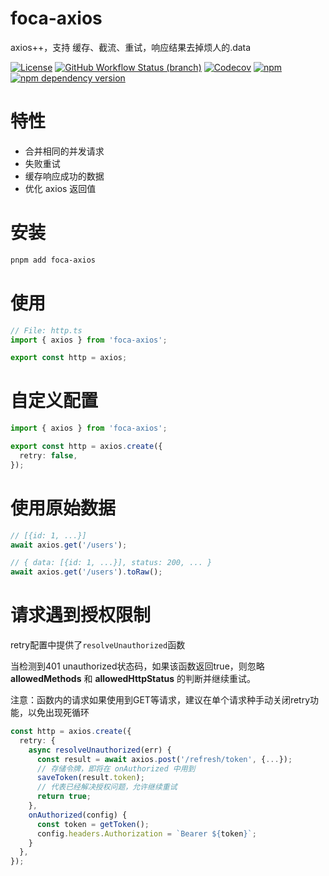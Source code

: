 # foca-axios

axios++，支持 缓存、截流、重试，响应结果去掉烦人的.data

[![License](https://img.shields.io/github/license/foca-js/foca-axios)](https://github.com/foca-js/foca-axios/blob/master/LICENSE)
[![GitHub Workflow Status (branch)](https://img.shields.io/github/actions/workflow/status/foca-js/foca-axios/test.yml?branch=master&label=test&logo=vitest)](https://github.com/foca-js/foca-axios/actions)
[![Codecov](https://img.shields.io/codecov/c/github/foca-js/foca-axios)](https://codecov.io/gh/foca-js/foca-axios)
[![npm](https://img.shields.io/npm/v/foca-axios)](https://www.npmjs.com/package/foca-axios)
[![npm dependency version](https://img.shields.io/npm/dependency-version/foca-axios/axios)](https://github.com/axios/axios)

# 特性

- 合并相同的并发请求
- 失败重试
- 缓存响应成功的数据
- 优化 axios 返回值

# 安装

```bash
pnpm add foca-axios
```

# 使用

```typescript
// File: http.ts
import { axios } from 'foca-axios';

export const http = axios;
```

# 自定义配置

```typescript
import { axios } from 'foca-axios';

export const http = axios.create({
  retry: false,
});
```

# 使用原始数据

```typescript
// [{id: 1, ...}]
await axios.get('/users');

// { data: [{id: 1, ...}], status: 200, ... }
await axios.get('/users').toRaw();
```

# 请求遇到授权限制

retry配置中提供了`resolveUnauthorized`函数

当检测到401 unauthorized状态码，如果该函数返回true，则忽略 **allowedMethods** 和 **allowedHttpStatus** 的判断并继续重试。

注意：函数内的请求如果使用到GET等请求，建议在单个请求种手动关闭retry功能，以免出现死循环

```typescript
const http = axios.create({
  retry: {
    async resolveUnauthorized(err) {
      const result = await axios.post('/refresh/token', {...});
      // 存储令牌，即将在 onAuthorized 中用到
      saveToken(result.token);
      // 代表已经解决授权问题，允许继续重试
      return true;
    },
    onAuthorized(config) {
      const token = getToken();
      config.headers.Authorization = `Bearer ${token}`;
    }
  },
});
```
